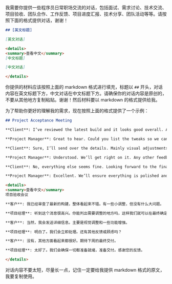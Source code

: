 我需要你提供一些程序员日常职场交流的对话，包括面试、需求讨论、技术交流、项目验收、团队合作、工作反馈、项目进度汇报、技术分享、团队活动等等。请按照下面的格式提供对话，谢谢！

```markdown
## [英文标题]

[英文对话]

<details>
<summary>查看中文</summary>
[中文标题]

[中文对话]

</details>
```

你提供的材料应该按照上面的 markdown 格式进行填充，标题以 `##` 开头，对话内容在英文标题下方，中文对话在中文标题下方。请确保你的对话内容是原创的，不要从其他地方复制粘贴。谢谢！然后材料要以 markdown 的格式提供给我。

为了帮助你更好的理解我的需求，现在按照上面的格式提供了一个示例：

```markdown
## Project Acceptance Meeting

**Client**: I’ve reviewed the latest build and it looks good overall. A few minor tweaks here and there, but nothing major.

**Project Manager**: Great to hear. Could you list the tweaks so we can address them before finalizing?

**Client**: Sure, I’ll send over the details. Mainly visual adjustments and a couple of feature enhancements.

**Project Manager**: Understood. We’ll get right on it. Any other feedback or concerns?

**Client**: No, everything else seems fine. Looking forward to the final delivery next week.

**Project Manager**: Excellent. We’ll ensure everything is polished and ready for delivery. Thank you for your feedback.

<details>
<summary>查看中文</summary>
项目验收会议

**客户**: 我已经审查了最新的构建，整体看起来不错。有一些小调整，但没有什么大问题。

**项目经理**: 听到这个消息很高兴。你能列出需要调整的地方吗，这样我们就可以在最终确定之前解决它们吗？

**客户**: 当然，我会发送详细信息。主要是视觉调整和一些功能增强。

**项目经理**: 明白了。我们会立即处理。还有其他反馈或顾虑吗？

**客户**: 没有，其他方面看起来都很好。期待下周的最终交付。

**项目经理**: 太好了。我们会确保一切都准备就绪，准备交付。感谢您的反馈。

</details>
```

对话内容不要太短，尽量长一点，记住一定要给我提供 markdown 格式的原文，我要复制使用。
